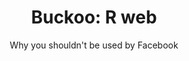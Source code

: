 ---
layout: topic
title: >-
 Buckoo: R web
slug: Buckoo
subtitle: Why you shouldn't be used by Facebook
published: 2009-08-11
updated: 2016-09-28
progress: continous
epistemic_state: semi-believed
difficulty: 1
category: tech
tags:
 - R
 - statistics
toc: true
online: false
---